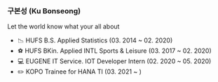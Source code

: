 ### 구본성 (Ku Bonseong)

Let the world know what your all about

- :chart_with_downwards_trend: HUFS B.S. Applied Statistics (03. 2014 ~ 02. 2020)
- :soccer: HUFS BKin. Applied INTL Sports & Leisure (03. 2017 ~ 02. 2020)
- :computer: EUGENE IT Service. IOT Developer Intern (02. 2020 ~ 05. 2020)
- :pencil2: KOPO Trainee for HANA TI (03. 2021 ~ )
